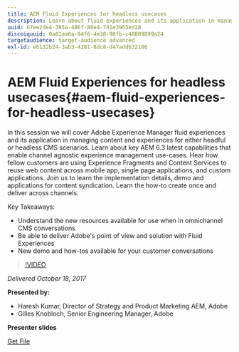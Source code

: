 ```yaml
---
title: AEM Fluid Experiences for headless usecases
description: Learn about fluid experiences and its application in managing content and experiences for either headful or headless CMS scenarios. Learn about key AEM 6.3 latest capabilities that enable channel agnostic experience management use-cases, and more.
uuid: b7ee2de4-385a-486f-80e4-741e3965ed28
discoiquuid: 0a81aa6a-94f6-4e38-98fb-c48809899a24
targetaudience: target-audience advanced
exl-id: eb132b24-3ab3-4281-8dc8-d47add632106
---
```

# AEM Fluid Experiences for headless usecases{#aem-fluid-experiences-for-headless-usecases}

In this session we will cover Adobe Experience Manager fluid experiences and its application in managing content and experiences for either headful or headless CMS scenarios. Learn about key AEM 6.3 latest capabilities that enable channel agnostic experience management use-cases. Hear how fellow customers are using Experience Fragments and Content Services to reuse web content across mobile app, single page applications, and custom applications. Join us to learn the implementation details, demo and applications for content syndication. Learn the how-to create once and deliver across channels. 

Key Takeaways: 

* Understand the new resources available for use when in omnichannel CMS conversations
* Be able to deliver Adobe's point of view and solution with Fluid Experiences
* New demo and how-tos available for your customer conversations 

>[!VIDEO](https://video.tv.adobe.com/v/20495/?quality=9)

*Delivered October 18, 2017*

**Presented by:**

* Haresh Kumar, Director of Strategy and Product Marketing AEM, Adobe
* Gilles Knobloch, Senior Engineering Manager, Adobe

**Presenter slides**

[Get File](assets/gems-fluid-experiencesoct1617.pdf)
<!--
[Get back to the Overview](https://helpx.adobe.com/experience-manager/kt/eseminars/gems/aem-index.html)
-->
